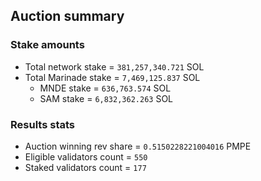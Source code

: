 ## Auction summary

### Stake amounts
- Total network stake = `381,257,340.721` SOL
- Total Marinade stake = `7,469,125.837` SOL
  - MNDE stake = `636,763.574` SOL
  - SAM stake = `6,832,362.263` SOL

### Results stats
- Auction winning rev share = `0.5150228221004016` PMPE
- Eligible validators count = `550`
- Staked validators count = `177`
